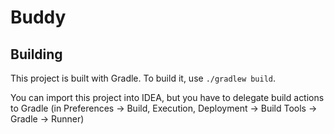 # Buddy

## Building

This project is built with Gradle. To build it, use `./gradlew build`.

You can import this project into IDEA, but you have to delegate build actions
to Gradle (in Preferences -> Build, Execution, Deployment -> Build Tools -> Gradle -> Runner)

